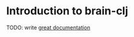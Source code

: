 # Introduction to brain-clj

TODO: write [great documentation](http://jacobian.org/writing/what-to-write/)
